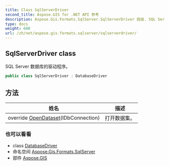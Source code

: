 ```yaml
---
title: Class SqlServerDriver
second_title: Aspose.GIS for .NET API 参考
description: Aspose.Gis.Formats.SqlServer.SqlServerDriver 班级. SQL Server 数据库的驱动程序
type: docs
weight: 680
url: /zh/net/aspose.gis.formats.sqlserver/sqlserverdriver/
---
```

## SqlServerDriver class

SQL Server 数据库的驱动程序。

```csharp
public class SqlServerDriver : DatabaseDriver
```

## 方法

| 姓名 | 描述 |
| --- | --- |
| override [OpenDataset](../../aspose.gis.formats.sqlserver/sqlserverdriver/opendataset/)(IDbConnection) | 打开数据集。 |

### 也可以看看

* class [DatabaseDriver](../../aspose.gis/databasedriver/)
* 命名空间 [Aspose.Gis.Formats.SqlServer](../../aspose.gis.formats.sqlserver/)
* 部件 [Aspose.GIS](../../)


